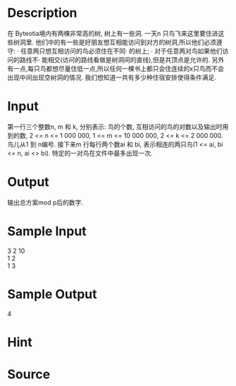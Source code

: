 
# Description

<div class="content">在 Byteotia境内有两棵非常高的树, 树上有一些洞. 一天n 只鸟飞来这里要住进这些树洞里. 他们中的有一些是好朋友想互相能访问到对方的树洞,所以他们必须遵守: 
·	任意两只想互相访问的鸟必须住在不同·	的树上; 
·	对于任意两对鸟如果他们访问的路线不·	能相交(访问的路线看做是树洞间的直线),但是共顶点是允许的. 
另外有一点,每只鸟都想尽量住低一点,所以任何一棵书上都只会住连续的x只鸟而不会出现中间出现空树洞的情况. 
我们想知道一共有多少种住宿安排使得条件满足. 
</div>

# Input

<div class="content">第一行三个整数n, m 和 k, 分别表示: 鸟的个数, 互相访问的鸟的对数以及输出时用到的数, 2 &lt;= n &lt;= 1 000 000, 1 &lt;= m &lt;= 10 000 000, 2 &lt;= k &lt;= 2 000 000. 鸟儿从1 到 n编号. 接下来m 行每行两个数ai 和 bi, 表示相连的两只鸟(1 &lt;= ai, bi &lt;= n,  ai &lt;&gt; bi). 特定的一对鸟在文件中最多出现一次. 
</div>

# Output

<div class="content">输出总方案mod p后的数字. 

</div>

# Sample Input

<div class="content"><span class="sampledata">3 2 10<br/>
1 2<br/>
1 3<br/>
</span></div>

# Sample Output

<div class="content"><span class="sampledata">4<br/>
</span></div>

# Hint

<div class="content"><p></p></div>

# Source

<div class="content"><p><a href="problemset.php?search="></a></p></div>

